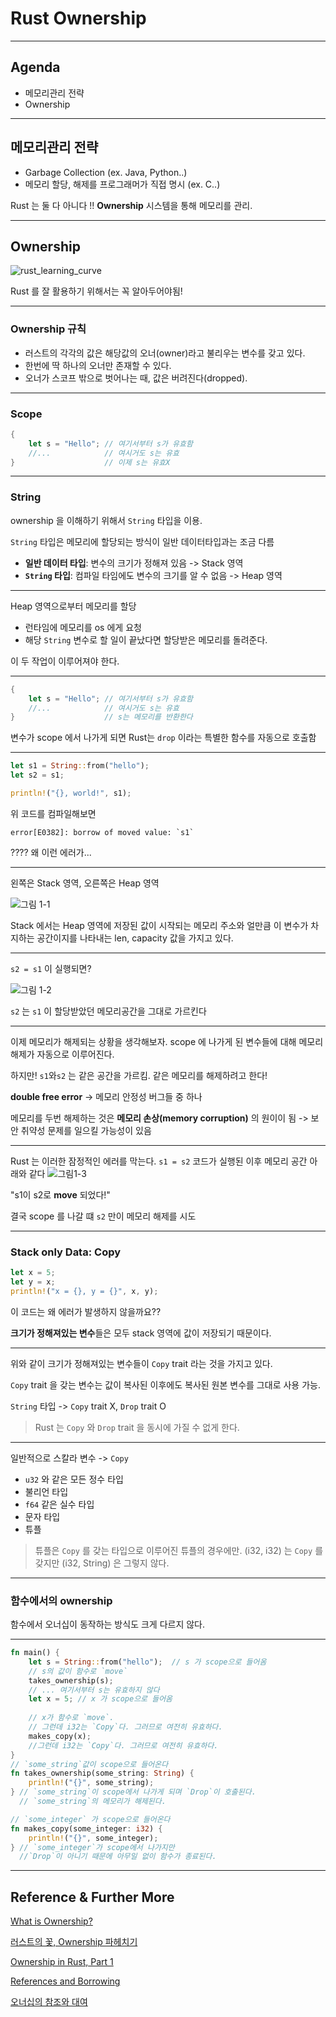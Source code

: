 # Rust Ownership

---

## Agenda

- 메모리관리 전략
- Ownership

---

## 메모리관리 전략

- Garbage Collection (ex. Java, Python..)
- 메모리 할당, 해제를 프로그래머가 직접 명시 (ex. C..)

Rust 는 둘 다 아니다 !!
**Ownership** 시스템을 통해 메모리를 관리.

---

## Ownership


![rust_learning_curve](./rust_learning_curve.png)


Rust 를 잘 활용하기 위해서는 꼭 알아두어야됨!

---

### Ownership 규칙

- 러스트의 각각의 값은 해당값의 오너(owner)라고 불리우는 변수를 갖고 있다.
- 한번에 딱 하나의 오너만 존재할 수 있다.
- 오너가 스코프 밖으로 벗어나는 때, 값은 버려진다(dropped).


---

### Scope

``` rust
{
    let s = "Hello"; // 여기서부터 s가 유효함
    //...            // 여시거도 s는 유효
}                    // 이제 s는 유효X
```

---

### String

ownership 을 이해하기 위해서 `String` 타입을 이용.

`String` 타입은 메모리에 할당되는 방식이 일반 데이터타입과는 조금 다름

- **일반 데이터 타입**: 변수의 크기가 정해져 있음 -> Stack 영역
- **`String` 타입**: 컴파일 타임에도 변수의 크기를 알 수 없음 -> Heap 영역

---

Heap 영역으로부터 메모리를 할당

- 런타임에 메모리를 os 에게 요청
- 해당 `String` 변수로 할 일이 끝났다면 할당받은 메모리를 돌려준다.

이 두 작업이 이루어져야 한다.

---

``` rust
{
    let s = "Hello"; // 여기서부터 s가 유효함
    //...            // 여시거도 s는 유효
}                    // s는 메모리를 반환한다
```

변수가 scope 에서 나가게 되면 Rust는 `drop` 이라는 특별한 함수를 자동으로 호출함

---

``` rust
let s1 = String::from("hello");
let s2 = s1;

println!("{}, world!", s1);
```

위 코드를 컴파일해보면 

```
error[E0382]: borrow of moved value: `s1`
```

 ???? 왜 이런 에러가...

---

왼쪽은 Stack 영역, 오른쪽은 Heap 영역

![그림 1-1](image1-1.png)

Stack 에서는 Heap 영역에 저장된 값이 시작되는 메모리 주소와 얼만큼 이 변수가 차지하는 공간이지를 나타내는 len, capacity 값을 가지고 있다.

---

`s2 = s1` 이 실행되면?

![그림 1-2](image1-2.png)

`s2` 는 `s1` 이 할당받았던 메모리공간을 그대로 가르킨다

---

이제 메모리가 해제되는 상황을 생각해보자. 
scope 에 나가게 된 변수들에 대해 메모리 해제가 자동으로 이루어진다.

하지만! `s1`와`s2` 는 같은 공간을 가르킴.
같은 메모리를 해제하려고 한다!

**double free error** ->  메모리 안정성 버그들 중 하나

메모리를 두번 해제하는 것은 **메모리 손상(memory corruption)** 의 원이이 됨 
-> 보안 취약성 문제를 일으킬 가능성이 있음

---

Rust 는 이러한 잠정적인 에러를 막는다.
`s1 = s2` 코드가 실행된 이후 메모리 공간 아래와 같다
![그림1-3](image1-3.png)

"s1이 s2로 **move** 되었다!"

결국 scope 를 나갈 떄 `s2` 만이 메모리 해제를 시도

---

### Stack only Data: Copy

``` rust
let x = 5;
let y = x;
println!("x = {}, y = {}", x, y);
```

이 코드는 왜 에러가 발생하지 않을까요??

**크기가 정해져있는 변수**들은 모두 stack 영역에 값이 저장되기 때문이다.

---

위와 같이 크기가 정해져있는 변수들이 `Copy` trait 라는 것을 가지고 있다.

`Copy` trait 을 갖는 변수는 값이 복사된 이후에도 복사된 원본 변수를 그대로 사용 가능.

`String` 타입 -> `Copy` trait X, `Drop` trait O

> Rust 는 `Copy` 와 `Drop` trait 을 동시에 가질 수 없게 한다.

---

일반적으로 스칼라 변수 -> `Copy` 

- `u32` 와 같은 모든 정수 타입
- 불리언 타입
- `f64` 같은 실수 타입
- 문자 타입
- 튜플

> 튜플은 `Copy` 를 갖는 타입으로 이루어진 튜플의 경우에만. (i32, i32) 는 `Copy` 를 갖지만 (i32, String) 은 그렇지 않다.

---

### 함수에서의 ownership

함수에서 오너십이 동작하는 방식도 크게 다르지 않다.

---

``` rust
fn main() {
    let s = String::from("hello");  // s 가 scope으로 들어옴
    // s의 값이 함수로 `move`
    takes_ownership(s);             
    // ... 여기서부터 s는 유효하지 않다                                    
    let x = 5; // x 가 scope으로 들어옴
    
    // x가 함수로 `move`.
    // 그런데 i32는 `Copy`다. 그러므로 여전히 유효하다.
    makes_copy(x);                  
    //그런데 i32는 `Copy`다. 그러므로 여전히 유효하다.
}
// `some_string`값이 scope으로 들어온다
fn takes_ownership(some_string: String) {
    println!("{}", some_string);
} // `some_string`이 scope에서 나가게 되며 `Drop`이 호출된다.
  // `some_string`의 메모리가 해제된다.

// `some_integer` 가 scope으로 들어온다
fn makes_copy(some_integer: i32) { 
    println!("{}", some_integer);
} // `some_integer`가 scope에서 나가지만 
  //`Drop`이 아니기 때문에 아무일 없이 함수가 종료된다.
```

---

## Reference & Further More

[What is Ownership?](https://doc.rust-lang.org/book/ch04-01-what-is-ownership.html)

[러스트의 꽃, Ownership 파헤치기](https://medium.com/@kwoncharles/rust-%EB%9F%AC%EC%8A%A4%ED%8A%B8%EC%9D%98-%EA%BD%83-ownership-%ED%8C%8C%ED%97%A4%EC%B9%98%EA%B8%B0-2f9c6b744c38)

[Ownership in Rust, Part 1](https://medium.com/@thomascountz/ownership-in-rust-part-1-112036b1126b)

[References and Borrowing](https://doc.rust-lang.org/book/ch04-02-references-and-borrowing.html)

[오너십의 참조와 대여](https://medium.com/@kwoncharles/rust-%EC%98%A4%EB%84%88%EC%8B%AD-%EC%B0%B8%EC%A1%B0-%EB%8C%80%EC%97%AC-16f825aaa882)
